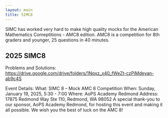 ```yaml
---
layout: main
title: SIMC8
---
```


SIMC has worked very hard to make high quality mocks for the American Mathematics Comeptitions - AMC8 edition.
AMC8 is a competition for 8th graders and younger, 25 questions in 40 minutes.

## 2025 SIMC8
Problems and Solutions: https://drive.google.com/drive/folders/1Nqxz_x40_fWeZt-czPiMdeyan-ab9c4S

Event Details: What: SIMC 8 – Mock AMC 8 Competition When: Sunday, January 19, 2025, 5:30 - 7:00 Where: AoPS Academy Redmond Address: 17875 Redmond Way Ste 110, Redmond, WA 98052
A special thank-you to our sponsor, AoPS Academy Redmond, for hosting this event and making it all possible. We wish you the best of luck on the AMC 8!

